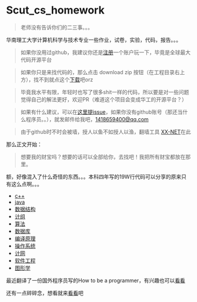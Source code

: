 # Scut_cs_homework
 > 老师没有告诉你们的二三事。。。

华南理工大学计算机科学与技术专业一些作业，试卷，实验，代码，报告。。。



  > 如果你没用过github，我建议你还是[注册](https://github.com/join?source=header-home)一个账户玩一下，毕竟是全球最大代码开源平台

  > 如果你只是来找代码的，那么点击 download zip 按钮（在工程目录右上方），找不到就点这个[下载](https://github.com/ahangchen/Scut_cs_homework/archive/master.zip)吧orz

  > 毕竟我水平有限，年轻时也写了很多shit一样的代码，所以要是对一些问题觉得自己的解法更好，欢迎PR（难道这个项目会变成华工的开源平台？）

  > 如果有什么建议，可以在[这里提issue](https://github.com/ahangchen/Scut_cs_homework/issues/new)，如果你没有github账号（那还当什么程序员。。），就发邮件给我吧，1418659400@qq.com

  > 由于github时不时会被墙，授人以鱼不如授人以渔，翻墙工具 [XX-NET](https://github.com/XX-net/XX-Net)在此
  
  
那么正文开始：

  > 想要我的财宝吗？想要的话可以全部给你，去找吧！我把所有财宝都放在那里。
  
  额，好像混入了什么奇怪的东西。。。本科四年写的19W行代码可以分享的原来只有这么点啊。。。
  
  - [c++](c++)
  - [java](java)
  - [数据结构](数据结构)
  - [计组](计组)
  - [算法](算法)
  - [数据库](数据库)
  - [编译原理](编译原理)
  - [操作系统](操作系统)
  - [计网](计网)
  - [软件工程](软件工程)
  - [图形学](图形学)
  
最近翻译了一份国外程序员写的How to be a programmer，有兴趣也可以[看看](https://github.com/ahangchen/How-to-Be-A-Programmer-CN)

还有一点碎碎念，想看就来[看看](learn.md)吧

  
